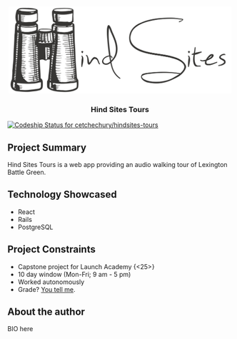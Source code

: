 <p align="center">
  <a href="https://dailyconstitutional.com">
    <img alt="Hindsites" src="https://github.com/cetchechury/hindsites/blob/master/hindsites-logo-large.png" width="500">
  </a>
</p>

<h3 align="center">
  Hind Sites Tours
</h3>

[![Codeship Status for cetchechury/hindsites-tours](https://app.codeship.com/projects/9c1498c0-9edd-0137-b9a3-0aef1a10017d/status?branch=master)](https://app.codeship.com/projects/359227)

## Project Summary
Hind Sites Tours is a web app providing an audio walking tour of Lexington Battle Green.

## Technology Showcased
* React
* Rails
* PostgreSQL

## Project Constraints
* Capstone project for Launch Academy {<25>}
* 10 day window (Mon-Fri; 9 am - 5 pm)
* Worked autonomously
* Grade? [You tell me](mailto:hello@reacttraining.com).

## About the author
BIO here
